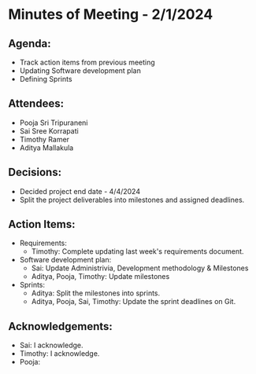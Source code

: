 # Minutes of Meeting - 2/1/2024

## Agenda:
- Track action items from previous meeting
- Updating Software development plan
- Defining Sprints

## Attendees:
- Pooja Sri Tripuraneni
- Sai Sree Korrapati
- Timothy Ramer
- Aditya Mallakula

## Decisions:
- Decided project end date - 4/4/2024
- Split the project deliverables into milestones and assigned deadlines.

## Action Items:
- Requirements:
  -  Timothy: Complete updating last week's requirements document.
- Software development plan:
  - Sai: Update Administrivia, Development methodology & Milestones
  - Aditya, Pooja, Timothy: Update milestones
- Sprints:
  - Aditya: Split the milestones into sprints.
  - Aditya, Pooja, Sai, Timothy: Update the sprint deadlines on Git.
 
## Acknowledgements:
- Sai: I acknowledge.
- Timothy: I acknowledge.
- Pooja: 

